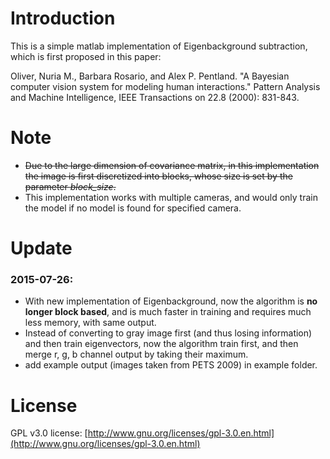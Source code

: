 # Introduction

This is a simple matlab implementation of Eigenbackground subtraction, which is first proposed in this paper: 

Oliver, Nuria M., Barbara Rosario, and Alex P. Pentland. "A Bayesian computer vision system for modeling human interactions." Pattern Analysis and Machine Intelligence, IEEE Transactions on 22.8 (2000): 831-843.


# Note

* ~~Due to the large dimension of covariance matrix, in this implementation the image is first discretized into blocks, whose size is set by the parameter *block_size*.~~ 
* This implementation works with multiple cameras, and would only train the model if no model is found for specified camera.

# Update

### 2015-07-26:
* With new implementation of Eigenbackground, now the algorithm is **no longer block based**, and is much faster in training and requires much less memory, with same output.
* Instead of converting to gray image first (and thus losing information) and then train eigenvectors, now the algorithm train first, and then merge r, g, b channel output by taking their maximum.
* add example output (images taken from PETS 2009) in example folder.

# License

GPL v3.0 license: [http://www.gnu.org/licenses/gpl-3.0.en.html](http://www.gnu.org/licenses/gpl-3.0.en.html)